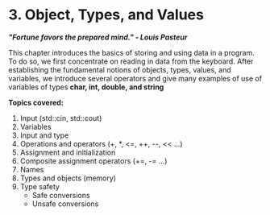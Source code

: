 # 3. Object, Types, and Values

**_"Fortune favors the prepared mind." - Louis Pasteur_**

This chapter introduces the basics of storing and using data in a program. To do so, we first concentrate on reading in data from the keyboard. After establishing the fundamental notions of objects, types, values, and variables, we introduce several operators and give many examples of use of variables of types **char, int, double, and string**

**Topics covered:**
1. Input (std::cin, std::cout)
2. Variables
3. Input and type
4. Operations and operators (+, *, <=, ++, --, << ...)
5. Assignment and initialization
6. Composite assignment operators (+=, -= ...)
7. Names
8. Types and objects (memory)
9. Type safety
   - Safe conversions
   - Unsafe conversions
